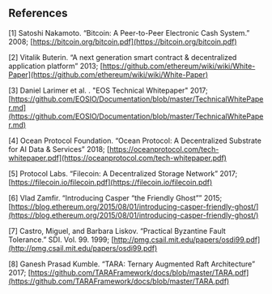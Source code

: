 ## References

\[1\] Satoshi Nakamoto. “Bitcoin: A Peer-to-Peer Electronic Cash System.” 2008; [https://bitcoin.org/bitcoin.pdf](https://bitcoin.org/bitcoin.pdf)

\[2\] Vitalik Buterin. “A next generation smart contract & decentralized application platform” 2013; [https://github.com/ethereum/wiki/wiki/White-Paper](https://github.com/ethereum/wiki/wiki/White-Paper)  

\[3\] Daniel Larimer et al. . "EOS Technical Whitepaper" 2017;
[https://github.com/EOSIO/Documentation/blob/master/TechnicalWhitePaper.md](https://github.com/EOSIO/Documentation/blob/master/TechnicalWhitePaper.md)

\[4\] Ocean Protocol Foundation. “Ocean Protocol: A Decentralized Substrate for AI Data & Services” 2018; [https://oceanprotocol.com/tech-whitepaper.pdf](https://oceanprotocol.com/tech-whitepaper.pdf)

\[5\] Protocol Labs. “Filecoin: A Decentralized Storage Network” 2017; [https://filecoin.io/filecoin.pdf](https://filecoin.io/filecoin.pdf)

\[6\] Vlad Zamfir. “Introducing Casper “the Friendly Ghost”” 2015; [https://blog.ethereum.org/2015/08/01/introducing-casper-friendly-ghost/](https://blog.ethereum.org/2015/08/01/introducing-casper-friendly-ghost/)

\[7\] Castro, Miguel, and Barbara Liskov. “Practical Byzantine Fault Tolerance.” SDI. Vol. 99. 1999; [http://pmg.csail.mit.edu/papers/osdi99.pdf](http://pmg.csail.mit.edu/papers/osdi99.pdf)

\[8\] Ganesh Prasad Kumble. “TARA: Ternary Augmented Raft Architecture” 2017; [https://github.com/TARAFramework/docs/blob/master/TARA.pdf](https://github.com/TARAFramework/docs/blob/master/TARA.pdf)